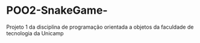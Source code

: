 # POO2-SnakeGame-
Projeto 1 da disciplina de programação orientada a objetos da faculdade de tecnologia da Unicamp
